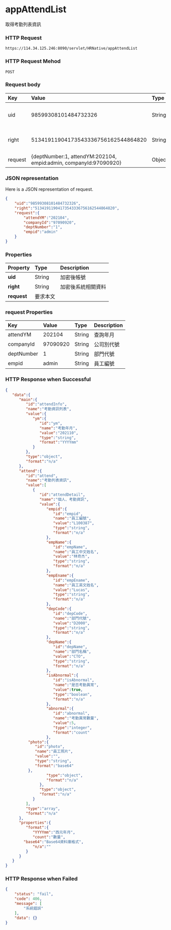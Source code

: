 # appAttendList

取得考勤列表資訊

### HTTP Request

```
https://114.34.125.246:8090/servlet/HRNative/appAttendList
```

### HTTP Request Mehod
```
POST
```


### Request body

| Key | Value | Type | Description |
|:----------|:-------------|:-----|:------------|
| uid | 98599308101484732326 | String | 需透過appLogin取得
| right | 51341911904173543336756162544864820 | String | 需透過appLogin取得 |
| request | {deptNumber:1, attendYM:202104, empid:admin, companyId:97090920} | Object | 查詢條件


### JSON representation

Here is a JSON representation of request.

```json
{
    "uid":"98599308101484732326",
    "right":"51341911904173543336756162544864820",
    "request":{
        "attendYM":"202104", 
        "companyId":"97090920",
        "deptNumber":"1",
        "empid":"admin"
    }
}
```


### Properties

| Property | Type | Description |
|:---------|:-----|:------------|
| **uid**   | String | 加密後帳號 |
| **right** | String | 加密後系統相關資料 |
| **request** | 要求本文 |

### request Properties

| Key | Value | Type | Description
|:----------|:-------------|:-----|:------------|
| attendYM | 202104 | String | 查詢年月 |
| companyId | 97090920| String | 公司別代號 |
| deptNumber | 1 | String | 部門代號 |
| empid | admin| String | 員工編號 |


### HTTP Response when Successful
```json
{
   "data":{
      "main":{
         "id":"attendInfo",
         "name":"考勤資訊列表",
         "value":{
            "ym":{
               "id":"ym",
               "name":"考勤年月",
               "value":"202110",
               "type":"string",
               "format":"YYYYmm"
            }
         },
         "type":"object",
         "format":"n/a"
      },
      "attend":{
         "id":"attend",
         "name":"考勤列表資訊",
         "value":[
            {
               "id":"attendDetail",
               "name":"個人、考勤資訊",
               "value":{
                  "empid":{
                     "id":"empid",
                     "name":"員工編號",
                     "value":"L100387",
                     "type":"string",
                     "format":"n/a"
                  },
                  "empName":{
                     "id":"empName",
                     "name":"員工中文姓名",
                     "value":"林奇杰",
                     "type":"string",
                     "format":"n/a"
                  },
                  "empEname":{
                     "id":"empEname",
                     "name":"員工英文姓名",
                     "value":"Lucas",
                     "type":"string",
                     "format":"n/a"
                  },
                  "depCode":{
                     "id":"depCode",
                     "name":"部門代號",
                     "value":"D2000",
                     "type":"string",
                     "format":"n/a"
                  },
                  "depName":{
                     "id":"depName",
                     "name":"部門名稱",
                     "value":"CTO",
                     "type":"string",
                     "format":"n/a"
                  },
                  "isAbnormal":{
                     "id":"isAbnormal",
                     "name":"是否考勤異常",
                     "value":true,
                     "type":"boolean",
                     "format":"n/a"
                  },
                  "abnormal":{
                     "id":"abnormal",
                     "name":"考勤異常數量",
                     "value":5,
                     "type":"integer",
                     "format":"count"
                  },
		  "photo":{
		     "id":"photo",
		     "name":"員工照片",
		     "value":"",
		     "type":"string",
		     "format":"base64"
		  },
                  "type":"object",
                  "format":"n/a"
               },
               "type":"object",
               "format":"n/a"
            }
         ],
         "type":"array",
         "format":"n/a"
      },
      "properties":{
         "format":{
            "YYYYmm":"西元年月",
            "count":"數量",
	    "base64":"Base64資料庫格式",
            "n/a":""
         }
      }
   }
}
```

### HTTP Response when Failed
```json
{
    "status": "fail",
    "code": 406,
    "message": [
        "系統錯誤"
    ],
    "data": {}
}
```
